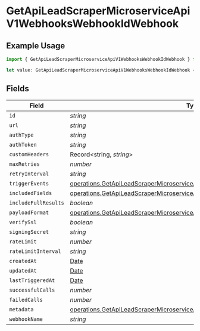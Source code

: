 # GetApiLeadScraperMicroserviceApiV1WebhooksWebhookIdWebhook

## Example Usage

```typescript
import { GetApiLeadScraperMicroserviceApiV1WebhooksWebhookIdWebhook } from "oppulence-backend-sdk/models/operations";

let value: GetApiLeadScraperMicroserviceApiV1WebhooksWebhookIdWebhook = {};
```

## Fields

| Field                                                                                                                                                                          | Type                                                                                                                                                                           | Required                                                                                                                                                                       | Description                                                                                                                                                                    |
| ------------------------------------------------------------------------------------------------------------------------------------------------------------------------------ | ------------------------------------------------------------------------------------------------------------------------------------------------------------------------------ | ------------------------------------------------------------------------------------------------------------------------------------------------------------------------------ | ------------------------------------------------------------------------------------------------------------------------------------------------------------------------------ |
| `id`                                                                                                                                                                           | *string*                                                                                                                                                                       | :heavy_minus_sign:                                                                                                                                                             | N/A                                                                                                                                                                            |
| `url`                                                                                                                                                                          | *string*                                                                                                                                                                       | :heavy_minus_sign:                                                                                                                                                             | N/A                                                                                                                                                                            |
| `authType`                                                                                                                                                                     | *string*                                                                                                                                                                       | :heavy_minus_sign:                                                                                                                                                             | N/A                                                                                                                                                                            |
| `authToken`                                                                                                                                                                    | *string*                                                                                                                                                                       | :heavy_minus_sign:                                                                                                                                                             | N/A                                                                                                                                                                            |
| `customHeaders`                                                                                                                                                                | Record<string, *string*>                                                                                                                                                       | :heavy_minus_sign:                                                                                                                                                             | N/A                                                                                                                                                                            |
| `maxRetries`                                                                                                                                                                   | *number*                                                                                                                                                                       | :heavy_minus_sign:                                                                                                                                                             | N/A                                                                                                                                                                            |
| `retryInterval`                                                                                                                                                                | *string*                                                                                                                                                                       | :heavy_minus_sign:                                                                                                                                                             | N/A                                                                                                                                                                            |
| `triggerEvents`                                                                                                                                                                | [operations.GetApiLeadScraperMicroserviceApiV1WebhooksWebhookIdTriggerEvents](../../models/operations/getapileadscrapermicroserviceapiv1webhookswebhookidtriggerevents.md)[]   | :heavy_minus_sign:                                                                                                                                                             | N/A                                                                                                                                                                            |
| `includedFields`                                                                                                                                                               | [operations.GetApiLeadScraperMicroserviceApiV1WebhooksWebhookIdIncludedFields](../../models/operations/getapileadscrapermicroserviceapiv1webhookswebhookidincludedfields.md)[] | :heavy_minus_sign:                                                                                                                                                             | N/A                                                                                                                                                                            |
| `includeFullResults`                                                                                                                                                           | *boolean*                                                                                                                                                                      | :heavy_minus_sign:                                                                                                                                                             | N/A                                                                                                                                                                            |
| `payloadFormat`                                                                                                                                                                | [operations.GetApiLeadScraperMicroserviceApiV1WebhooksWebhookIdPayloadFormat](../../models/operations/getapileadscrapermicroserviceapiv1webhookswebhookidpayloadformat.md)     | :heavy_minus_sign:                                                                                                                                                             | N/A                                                                                                                                                                            |
| `verifySsl`                                                                                                                                                                    | *boolean*                                                                                                                                                                      | :heavy_minus_sign:                                                                                                                                                             | N/A                                                                                                                                                                            |
| `signingSecret`                                                                                                                                                                | *string*                                                                                                                                                                       | :heavy_minus_sign:                                                                                                                                                             | N/A                                                                                                                                                                            |
| `rateLimit`                                                                                                                                                                    | *number*                                                                                                                                                                       | :heavy_minus_sign:                                                                                                                                                             | N/A                                                                                                                                                                            |
| `rateLimitInterval`                                                                                                                                                            | *string*                                                                                                                                                                       | :heavy_minus_sign:                                                                                                                                                             | N/A                                                                                                                                                                            |
| `createdAt`                                                                                                                                                                    | [Date](https://developer.mozilla.org/en-US/docs/Web/JavaScript/Reference/Global_Objects/Date)                                                                                  | :heavy_minus_sign:                                                                                                                                                             | N/A                                                                                                                                                                            |
| `updatedAt`                                                                                                                                                                    | [Date](https://developer.mozilla.org/en-US/docs/Web/JavaScript/Reference/Global_Objects/Date)                                                                                  | :heavy_minus_sign:                                                                                                                                                             | N/A                                                                                                                                                                            |
| `lastTriggeredAt`                                                                                                                                                              | [Date](https://developer.mozilla.org/en-US/docs/Web/JavaScript/Reference/Global_Objects/Date)                                                                                  | :heavy_minus_sign:                                                                                                                                                             | N/A                                                                                                                                                                            |
| `successfulCalls`                                                                                                                                                              | *number*                                                                                                                                                                       | :heavy_minus_sign:                                                                                                                                                             | N/A                                                                                                                                                                            |
| `failedCalls`                                                                                                                                                                  | *number*                                                                                                                                                                       | :heavy_minus_sign:                                                                                                                                                             | N/A                                                                                                                                                                            |
| `metadata`                                                                                                                                                                     | [operations.GetApiLeadScraperMicroserviceApiV1WebhooksWebhookIdMetadata](../../models/operations/getapileadscrapermicroserviceapiv1webhookswebhookidmetadata.md)               | :heavy_minus_sign:                                                                                                                                                             | N/A                                                                                                                                                                            |
| `webhookName`                                                                                                                                                                  | *string*                                                                                                                                                                       | :heavy_minus_sign:                                                                                                                                                             | N/A                                                                                                                                                                            |